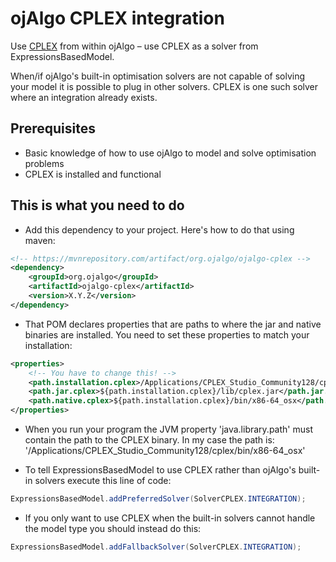 # ojAlgo CPLEX integration

Use [CPLEX](https://www.ibm.com/products/ilog-cplex-optimization-studio) from within ojAlgo – use CPLEX as a solver from ExpressionsBasedModel.

When/if ojAlgo's built-in optimisation solvers are not capable of solving your model it is possible to plug in other solvers. CPLEX is one such solver where an integration already exists.

## Prerequisites

* Basic knowledge of how to use ojAlgo to model and solve optimisation problems
* CPLEX is installed and functional

## This is what you need to do

* Add this dependency to your project. Here's how to do that using maven:

```xml
<!-- https://mvnrepository.com/artifact/org.ojalgo/ojalgo-cplex -->
<dependency>
    <groupId>org.ojalgo</groupId>
    <artifactId>ojalgo-cplex</artifactId>
    <version>X.Y.Z</version>
</dependency>
```
* That POM declares properties that are paths to where the jar and native binaries are installed. You need to set these properties to match your installation:

```xml
<properties>
    <!-- You have to change this! -->
    <path.installation.cplex>/Applications/CPLEX_Studio_Community128/cplex</path.installation.cplex>
    <path.jar.cplex>${path.installation.cplex}/lib/cplex.jar</path.jar.cplex>
    <path.native.cplex>${path.installation.cplex}/bin/x86-64_osx</path.native.cplex>
</properties>
```
* When you run your program the JVM property 'java.library.path' must contain the path to the CPLEX binary. In my case the path is: '/Applications/CPLEX_Studio_Community128/cplex/bin/x86-64_osx'

* To tell ExpressionsBasedModel to use CPLEX rather than ojAlgo's built-in solvers execute this line of code:

```java
ExpressionsBasedModel.addPreferredSolver(SolverCPLEX.INTEGRATION);
```
* If you only want to use CPLEX when the built-in solvers cannot handle the model type you should instead do this:

```java
ExpressionsBasedModel.addFallbackSolver(SolverCPLEX.INTEGRATION);
```
